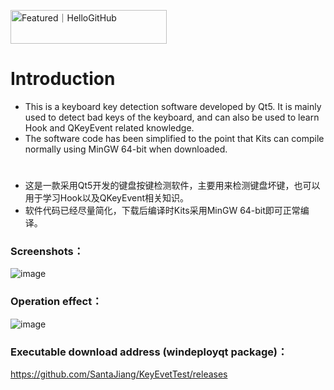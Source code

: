 <a href="https://hellogithub.com/repository/333e1b0957ee464baaa3fc46ed1b9001" target="_blank"><img src="https://api.hellogithub.com/v1/widgets/recommend.svg?rid=333e1b0957ee464baaa3fc46ed1b9001&claim_uid=kVxrQeCzY3pG6Wa" alt="Featured｜HelloGitHub" style="width: 250px; height: 54px;" width="250" height="54" /></a>

# Introduction
* This is a keyboard key detection software developed by Qt5. It is mainly used to detect bad keys of the keyboard, and can also be used to learn Hook and QKeyEvent related knowledge.
* The software code has been simplified to the point that Kits can compile normally using MinGW 64-bit when downloaded.
# 
* 这是一款采用Qt5开发的键盘按键检测软件，主要用来检测键盘坏键，也可以用于学习Hook以及QKeyEvent相关知识。
* 软件代码已经尽量简化，下载后编译时Kits采用MinGW 64-bit即可正常编译。

### Screenshots：
![image](https://github.com/SantaJiang/KeyEvetTest/blob/master/image-folder/github.png)
### Operation effect：
![image](https://github.com/SantaJiang/KeyEvetTest/blob/master/image-folder/demo.gif)
### Executable download address (windeployqt package)：
https://github.com/SantaJiang/KeyEvetTest/releases  
